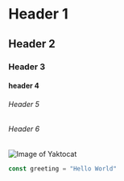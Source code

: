 # Header 1
## Header 2
### Header 3
#### header 4
###### Header 5
###### Header 6

![Image of Yaktocat](https://octodex.github.com/images/yaktocat.png)

``` javascript
const greeting = "Hello World"
```
